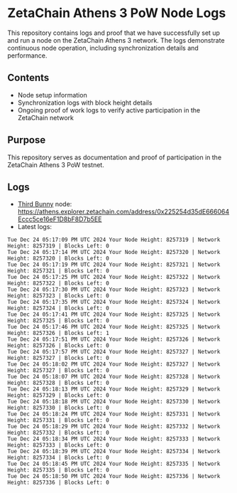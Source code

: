 # ZetaChain Athens 3 PoW Node Logs
This repository contains logs and proof that we have successfully set up and run a node on the ZetaChain Athens 3 network. The logs demonstrate continuous node operation, including synchronization details and performance.

## Contents
- Node setup information
- Synchronization logs with block height details
- Ongoing proof of work logs to verify active participation in the ZetaChain network

## Purpose
This repository serves as documentation and proof of participation in the ZetaChain Athens 3 PoW testnet.

## Logs

- [Third Bunny](https://thirdbunny.xyz/) node: https://athens.explorer.zetachain.com/address/0x225254d35dE666064Eccc5ce16eF1D8bF8D7b5EE
- Latest logs:
```
Tue Dec 24 05:17:09 PM UTC 2024 Your Node Height: 8257319 | Network Height: 8257319 | Blocks Left: 0
Tue Dec 24 05:17:14 PM UTC 2024 Your Node Height: 8257320 | Network Height: 8257320 | Blocks Left: 0
Tue Dec 24 05:17:19 PM UTC 2024 Your Node Height: 8257321 | Network Height: 8257321 | Blocks Left: 0
Tue Dec 24 05:17:25 PM UTC 2024 Your Node Height: 8257322 | Network Height: 8257322 | Blocks Left: 0
Tue Dec 24 05:17:30 PM UTC 2024 Your Node Height: 8257323 | Network Height: 8257323 | Blocks Left: 0
Tue Dec 24 05:17:35 PM UTC 2024 Your Node Height: 8257324 | Network Height: 8257324 | Blocks Left: 0
Tue Dec 24 05:17:41 PM UTC 2024 Your Node Height: 8257325 | Network Height: 8257325 | Blocks Left: 0
Tue Dec 24 05:17:46 PM UTC 2024 Your Node Height: 8257325 | Network Height: 8257326 | Blocks Left: 1
Tue Dec 24 05:17:51 PM UTC 2024 Your Node Height: 8257326 | Network Height: 8257326 | Blocks Left: 0
Tue Dec 24 05:17:57 PM UTC 2024 Your Node Height: 8257327 | Network Height: 8257327 | Blocks Left: 0
Tue Dec 24 05:18:02 PM UTC 2024 Your Node Height: 8257327 | Network Height: 8257327 | Blocks Left: 0
Tue Dec 24 05:18:07 PM UTC 2024 Your Node Height: 8257328 | Network Height: 8257328 | Blocks Left: 0
Tue Dec 24 05:18:13 PM UTC 2024 Your Node Height: 8257329 | Network Height: 8257329 | Blocks Left: 0
Tue Dec 24 05:18:18 PM UTC 2024 Your Node Height: 8257330 | Network Height: 8257330 | Blocks Left: 0
Tue Dec 24 05:18:24 PM UTC 2024 Your Node Height: 8257331 | Network Height: 8257331 | Blocks Left: 0
Tue Dec 24 05:18:29 PM UTC 2024 Your Node Height: 8257332 | Network Height: 8257332 | Blocks Left: 0
Tue Dec 24 05:18:34 PM UTC 2024 Your Node Height: 8257333 | Network Height: 8257333 | Blocks Left: 0
Tue Dec 24 05:18:39 PM UTC 2024 Your Node Height: 8257334 | Network Height: 8257334 | Blocks Left: 0
Tue Dec 24 05:18:45 PM UTC 2024 Your Node Height: 8257335 | Network Height: 8257335 | Blocks Left: 0
Tue Dec 24 05:18:50 PM UTC 2024 Your Node Height: 8257336 | Network Height: 8257336 | Blocks Left: 0
```
